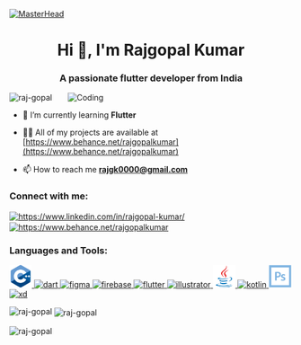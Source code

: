 [![MasterHead](https://static.wixstatic.com/media/3640fc_54ec1ab7da284ee8af5c609213614ddb~mv2.gif/v1/fit/w_280,h_158,q_90/3640fc_54ec1ab7da284ee8af5c609213614ddb~mv2.gif)](https://Raj-gopal.io)
<h1 align="center">Hi 👋, I'm Rajgopal Kumar</h1>
<h3 align="center">A passionate flutter developer from India</h3>
<img align="right" alt="Coding" width="400" src="https://www.google.com/search?q=animated+coding+gif&sca_esv=571674645&rlz=1C1CHBF_enIN1014IN1014&tbm=isch&sxsrf=AM9HkKkiWak3Wt2fvmCss_x7fmsT4XGnvA:1696746864839&source=lnms&sa=X&sqi=2&ved=2ahUKEwi43JvR6uWBAxUbcGwGHeUGAqEQ_AUoAXoECAEQAw&biw=1536&bih=754&dpr=1.25#imgrc=ITaGGdoGDaxxhM">

<p align="left"> <img src="https://media4.giphy.com/media/qgQUggAC3Pfv687qPC/giphy.gif" alt="raj-gopal" /> </p>

- 🌱 I’m currently learning **Flutter**

- 👨‍💻 All of my projects are available at [https://www.behance.net/rajgopalkumar](https://www.behance.net/rajgopalkumar)

- 📫 How to reach me **rajgk0000@gmail.com**

<h3 align="left">Connect with me:</h3>
<p align="left">
<a href="https://linkedin.com/in/https://www.linkedin.com/in/rajgopal-kumar/" target="blank"><img align="center" src="https://raw.githubusercontent.com/rahuldkjain/github-profile-readme-generator/master/src/images/icons/Social/linked-in-alt.svg" alt="https://www.linkedin.com/in/rajgopal-kumar/" height="30" width="40" /></a>
<a href="https://www.behance.net/https://www.behance.net/rajgopalkumar" target="blank"><img align="center" src="https://raw.githubusercontent.com/rahuldkjain/github-profile-readme-generator/master/src/images/icons/Social/behance.svg" alt="https://www.behance.net/rajgopalkumar" height="30" width="40" /></a>
</p>

<h3 align="left">Languages and Tools:</h3>
<p align="left"> <a href="https://www.w3schools.com/cpp/" target="_blank" rel="noreferrer"> <img src="https://raw.githubusercontent.com/devicons/devicon/master/icons/cplusplus/cplusplus-original.svg" alt="cplusplus" width="40" height="40"/> </a> <a href="https://dart.dev" target="_blank" rel="noreferrer"> <img src="https://www.vectorlogo.zone/logos/dartlang/dartlang-icon.svg" alt="dart" width="40" height="40"/> </a> <a href="https://www.figma.com/" target="_blank" rel="noreferrer"> <img src="https://www.vectorlogo.zone/logos/figma/figma-icon.svg" alt="figma" width="40" height="40"/> </a> <a href="https://firebase.google.com/" target="_blank" rel="noreferrer"> <img src="https://www.vectorlogo.zone/logos/firebase/firebase-icon.svg" alt="firebase" width="40" height="40"/> </a> <a href="https://flutter.dev" target="_blank" rel="noreferrer"> <img src="https://www.vectorlogo.zone/logos/flutterio/flutterio-icon.svg" alt="flutter" width="40" height="40"/> </a> <a href="https://www.adobe.com/in/products/illustrator.html" target="_blank" rel="noreferrer"> <img src="https://www.vectorlogo.zone/logos/adobe_illustrator/adobe_illustrator-icon.svg" alt="illustrator" width="40" height="40"/> </a> <a href="https://www.java.com" target="_blank" rel="noreferrer"> <img src="https://raw.githubusercontent.com/devicons/devicon/master/icons/java/java-original.svg" alt="java" width="40" height="40"/> </a> <a href="https://kotlinlang.org" target="_blank" rel="noreferrer"> <img src="https://www.vectorlogo.zone/logos/kotlinlang/kotlinlang-icon.svg" alt="kotlin" width="40" height="40"/> </a> <a href="https://www.photoshop.com/en" target="_blank" rel="noreferrer"> <img src="https://raw.githubusercontent.com/devicons/devicon/master/icons/photoshop/photoshop-line.svg" alt="photoshop" width="40" height="40"/> </a> <a href="https://www.adobe.com/products/xd.html" target="_blank" rel="noreferrer"> <img src="https://cdn.worldvectorlogo.com/logos/adobe-xd.svg" alt="xd" width="40" height="40"/> </a> </p>

<p><img align="left" src="https://github-readme-stats.vercel.app/api/top-langs?username=raj-gopal&show_icons=true&locale=en&layout=compact" alt="raj-gopal" /></p>

<p>&nbsp;<img align="center" src="https://github-readme-stats.vercel.app/api?username=raj-gopal&show_icons=true&locale=en" alt="raj-gopal" /></p>

<p><img align="center" src="https://github-readme-streak-stats.herokuapp.com/?user=raj-gopal&" alt="raj-gopal" /></p>
